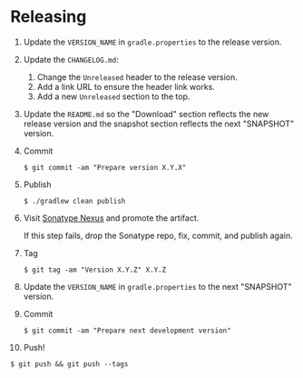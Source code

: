 # Releasing

1. Update the `VERSION_NAME` in `gradle.properties` to the release version.

2. Update the `CHANGELOG.md`:
   1. Change the `Unreleased` header to the release version.
   2. Add a link URL to ensure the header link works.
   3. Add a new `Unreleased` section to the top.

3. Update the `README.md` so the "Download" section reflects the new release version and the
   snapshot section reflects the next "SNAPSHOT" version.

4. Commit

   ```
   $ git commit -am "Prepare version X.Y.X"
   ```

5. Publish

    ```
    $ ./gradlew clean publish
    ```

6. Visit [Sonatype Nexus](https://oss.sonatype.org/) and promote the artifact.

   If this step fails, drop the Sonatype repo, fix, commit, and publish again.

7. Tag

   ```
   $ git tag -am "Version X.Y.Z" X.Y.Z
   ```

8. Update the `VERSION_NAME` in `gradle.properties` to the next "SNAPSHOT" version.

9. Commit

   ```
   $ git commit -am "Prepare next development version"
   ```

10. Push!

   ```
   $ git push && git push --tags
   ```
